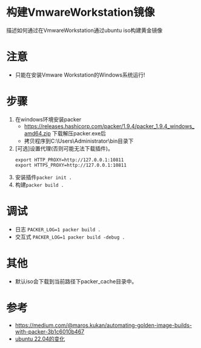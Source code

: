 # 构建VmwareWorkstation镜像
描述如何通过在VmwareWorkstation通过ubuntu iso构建黄金镜像

# 注意
* 只能在安装Vmware Workstation的Windows系统运行!

# 步骤
1. 在windows环境安装packer
   * https://releases.hashicorp.com/packer/1.9.4/packer_1.9.4_windows_amd64.zip
    下载解压packer.exe后
   * 拷贝程序到C:\Users\Administrator\bin目录下
2. [可选]设置代理(否则可能无法下载插件)。
    ```
    export HTTP_PROXY=http://127.0.0.1:10811
    export HTTPS_PROXY=http://127.0.0.1:10811
    ```
3. 安装插件`packer init .`
4. 构建`packer build .`

# 调试
* 日志 `PACKER_LOG=1 packer build .`
* 交互式 `PACKER_LOG=1 packer build -debug .`

# 其他
* 默认iso会下载到当前路径下packer_cache目录中。

# 参考
* https://medium.com/@maros.kukan/automating-golden-image-builds-with-packer-3b1c6010b467
* [ubuntu 22.04的变化](https://imagineer.in/blog/packer-build-for-ubuntu-20-04/)